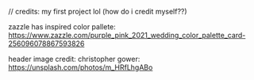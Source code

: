 

// credits:
my first project lol (how do i credit myself??)

zazzle has inspired color pallete: https://www.zazzle.com/purple_pink_2021_wedding_color_palette_card-256096078867593826

header image credit: christopher gower: https://unsplash.com/photos/m_HRfLhgABo